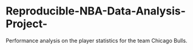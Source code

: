 # Reproducible-NBA-Data-Analysis-Project-
Performance analysis on the player statistics for the team Chicago Bulls.
